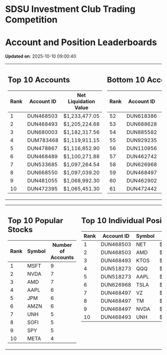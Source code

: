 # SDSU Investment Club Trading Competition 
 # Account and Position Leaderboards

**Updated on**: 2025-10-10 09:00:40

<table><tr><td valign="top">

## Top 10 Accounts
| Rank | Account ID | Net Liquidation Value |
|------|------------|-----------------------|
| 1 | DUN468503 | $1,233,477.05 |
| 2 | DUN468493 | $1,205,224.68 |
| 3 | DUN680003 | $1,182,317.56 |
| 4 | DUM783468 | $1,119,911.15 |
| 5 | DUN478867 | $1,116,852.90 |
| 6 | DUN468489 | $1,100,271.88 |
| 7 | DUN533685 | $1,097,264.54 |
| 8 | DUN668550 | $1,097,039.20 |
| 9 | DUN481055 | $1,068,992.30 |
| 10 | DUN472395 | $1,065,451.30 |

</td><td valign="top">

## Bottom 10 Accounts
| Rank | Account ID | Net Liquidation Value |
|------|------------|-----------------------|
| 52 | DUN618386 | $1,002,916.38 |
| 53 | DUN688628 | $1,002,810.99 |
| 54 | DUN885582 | $1,002,283.99 |
| 55 | DUN929235 | $1,001,974.70 |
| 56 | DUN110956 | $1,001,382.80 |
| 57 | DUN462742 | $995,912.60 |
| 58 | DUN626968 | $995,751.18 |
| 59 | DUN468497 | $994,368.77 |
| 60 | DUN462902 | $991,102.61 |
| 61 | DUN472442 | $851,170.30 |

</td></tr></table>

<table><tr><td valign="top">

## Top 10 Popular Stocks
| Rank | Symbol | Number of Accounts |
|------|--------|--------------------|
| 1 | MSFT | 9 |
| 2 | NVDA | 7 |
| 3 | AMD | 7 |
| 4 | AAPL | 6 |
| 5 | JPM | 6 |
| 6 | AMZN | 6 |
| 7 | UNH | 5 |
| 8 | SOFI | 5 |
| 9 | SPY | 5 |
| 10 | META | 4 |

</td><td valign="top">

## Top 10 Individual Positions
| Rank | Account ID | Symbol | Cost | Total Value |
|------|------------|--------|-----------|-------------|
| 1 | DUN468503 | NET | $2,222,350.22 | $2,222,350.22 |
| 2 | DUN468503 | AMD | $484,965.07 | $484,965.07 |
| 3 | DUN468493 | KTOS | $375,025.68 | $375,025.68 |
| 4 | DUN518273 | QQQ | $301,122.51 | $301,122.51 |
| 5 | DUN518273 | AAPL | $256,444.20 | $256,444.20 |
| 6 | DUN626968 | TSLA | $225,886.51 | $225,886.51 |
| 7 | DUN468497 | VZ | $200,023.20 | $200,023.20 |
| 8 | DUN468497 | TM | $200,005.73 | $200,005.73 |
| 9 | DUN468497 | NVDA | $200,005.30 | $200,005.30 |
| 10 | DUN468493 | UNH | $200,003.43 | $200,003.43 |

</td></tr></table>
